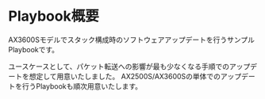 # Playbook概要

AX3600Sモデルでスタック構成時のソフトウェアアップデートを行うサンプルPlaybookです。

ユースケースとして、パケット転送への影響が最も少なくなる手順でのアップデートを想定して用意いたしました。
AX2500S/AX3600Sの単体でのアップデートを行うPlaybookも順次用意いたします。
